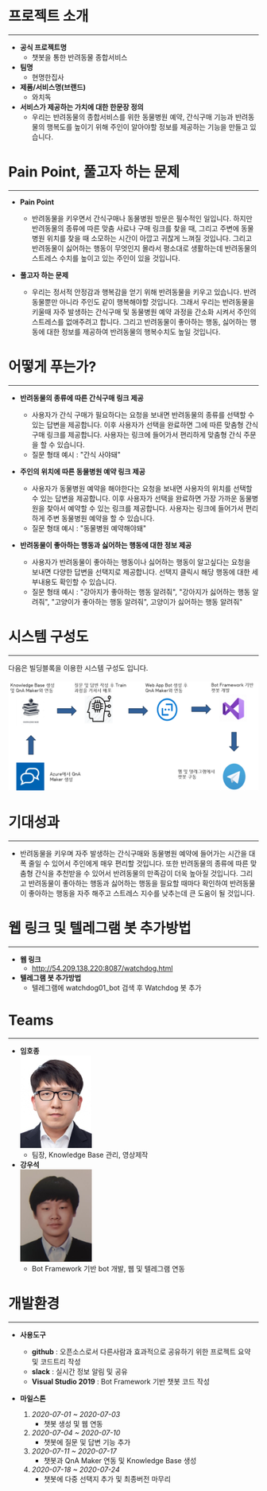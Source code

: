 # 프로젝트 소개
---
- **공식 프로젝트명**
    - 챗봇을 통한 반려동물 종합서비스
- **팀명**
    - 현명한집사
- **제품/서비스명(브랜드)**
    - 와치독
- **서비스가 제공하는 가치에 대한 한문장 정의**
    - 우리는 반려동물의 종합서비스를 위한 동물병원 예약, 간식구매 기능과 반려동물의 행복도를 높이기 위해 주인이 알아야할 정보를 제공하는 기능을 만들고 있습니다.
# Pain Point, 풀고자 하는 문제
---
- **Pain Point**
    - 반려동물을 키우면서 간식구매나 동물병원 방문은 필수적인 일입니다. 하지만 반려동물의 종류에 따른 맞춤 사료나 구매 링크를 찾을 때, 그리고 주변에 동물병원 위치를 찾을 때 소모하는 시간이 아깝고 귀찮게 느껴질 것입니다. 그리고 반려동물이 싫어하는 행동이 무엇인지 몰라서 평소대로 생활하는데 반려동물의 스트레스 수치를 높이고 있는 주인이 있을 것입니다.

- **풀고자 하는 문제**
    - 우리는 정서적 안정감과 행복감을 얻기 위해 반려동물을 키우고 있습니다. 반려동물뿐만 아니라 주인도 같이 행복해야할 것입니다. 그래서 우리는 반려동물을 키울때 자주 발생하는 간식구매 및 동물병원 예약 과정을 간소화 시켜서 주인의 스트레스를 없애주려고 합니다. 그리고 반려동물이 좋아하는 행동, 싫어하는 행동에 대한 정보를 제공하여 반려동물의 행복수치도 높일 것입니다.

# 어떻게 푸는가?
---
- **반려동물의 종류에 따른 간식구매 링크 제공**
  - 사용자가 간식 구매가 필요하다는 요청을 보내면 반려동물의 종류를 선택할 수 있는 답변을 제공합니다. 이후 사용자가 선택을 완료하면 그에 따른 맞춤형 간식구매 링크를 제공합니다. 사용자는 링크에 들어가서 편리하게 맞춤형 간식 주문을 할 수 있습니다.
  - 질문 형태 예시 : "간식 사야돼"

- **주인의 위치에 따른 동물병원 예약 링크 제공**
  - 사용자가 동물병원 예약을 해야한다는 요청을 보내면 사용자의 위치를 선택할 수 있는 답변을 제공합니다. 이후 사용자가 선택을 완료하면 가장 가까운 동물병원을 찾아서 예약할 수 있는 링크를 제공합니다. 사용자는 링크에 들어가서 편리하게 주변 동물병원 예약을 할 수 있습니다.
  - 질문 형태 예시 : "동물병원 예약해야돼"

- **반려동물이 좋아하는 행동과 싫어하는 행동에 대한 정보 제공**
  - 사용자가 반려동물이 좋아하는 행동이나 싫어하는 행동이 알고싶다는 요청을 보내면 다양한 답변을 선택지로 제공합니다. 선택지 클릭시 해당 행동에 대한 세부내용도 확인할 수 있습니다.
  - 질문 형태 예시 : "강아지가 좋아하는 행동 알려줘", "강아지가 싫어하는 행동 알려줘", "고양이가 좋아하는 행동 알려줘", 고양이가 싫어하는 행동 알려줘"

# 시스템 구성도
---
다음은 빌딩블록을 이용한 시스템 구성도 입니다.
<br><br>![시스템 구성도](./image/시스템구조도.png)

# 기대성과
---
- 반려동물을 키우며 자주 발생하는 간식구매와 동물병원 예약에 들어가는 시간을 대폭 줄일 수 있어서 주인에게 매우 편리할 것입니다. 또한 반려동물의 종류에 따른 맞춤형 간식을 추천받을 수 있어서 반려동물의 만족감이 더욱 높아질 것입니다. 그리고 반려동물이 좋아하는 행동과 싫어하는 행동을 필요할 때마다 확인하여 반려동물이 좋아하는 행동을 자주 해주고 스트레스 지수를 낮추는데 큰 도움이 될 것입니다.

# 웹 링크 및 텔레그램 봇 추가방법
---
- **웹 링크**
    - http://54.209.138.220:8087/watchdog.html
- **텔레그램 봇 추가방법**
    - 텔레그램에 watchdog01_bot 검색 후 Watchdog 봇 추가


# Teams
---
- **임호종**
<br>![사진](./image/20151598임호종.png)
    - 팀장, Knowledge Base 관리, 영상제작
- **강우석**
<br>![사진](./image/20151516강우석.png)
    - Bot Framework 기반 bot 개발, 웹 및 텔레그램 연동


# 개발환경
---
- **사용도구**
  - **github** : 오픈소스로서 다른사람과 효과적으로 공유하기 위한 프로젝트 요약 및 코드트리 작성
  - **slack** : 실시간 정보 알림 및 공유
  - **Visual Studio 2019** : Bot Framework 기반 챗봇 코드 작성

- **마일스톤**
    1. *2020-07-01 ~ 2020-07-03*
        - 챗봇 생성 및 웹 연동
    2. *2020-07-04 ~ 2020-07-10*
        - 챗봇에 질문 및 답변 기능 추가
    3. *2020-07-11 ~ 2020-07-17*
        - 챗봇과 QnA Maker 연동 및 Knowledge Base 생성
    4. *2020-07-18 ~ 2020-07-24*
        - 챗봇에 다중 선택지 추가 및 최종버전 마무리
